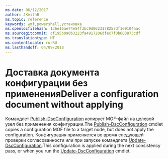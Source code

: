 ```yaml
---
ms.date: 06/12/2017
author: JKeithB
ms.topic: reference
keywords: wmf,powershell,установка
ms.openlocfilehash: 136e16ae74e54f3bc9d0623178257df1e9104aac
ms.sourcegitcommit: cf195b090b3223fa4917206dfec7f0b603873cdf
ms.translationtype: HT
ms.contentlocale: ru-RU
ms.lasthandoff: 04/09/2018
---
```

# <a name="deliver-a-configuration-document-without-applying"></a><span data-ttu-id="6ff71-102">Доставка документа конфигурации без применения</span><span class="sxs-lookup"><span data-stu-id="6ff71-102">Deliver a configuration document without applying</span></span>

<span data-ttu-id="6ff71-103">Командлет [Publish-DscConfiguration](https://technet.microsoft.com/library/mt517875.aspx) копирует MOF-файл на целевой узел без применения конфигурации.</span><span class="sxs-lookup"><span data-stu-id="6ff71-103">The [Publish-DscConfiguration](https://technet.microsoft.com/library/mt517875.aspx) cmdlet copies a configuration MOF file to a target node, but does not apply the configuration.</span></span>
<span data-ttu-id="6ff71-104">Конфигурация применяется во время следующей проверки согласованности или при запуске командлета [Update-DscConfiguration](https://technet.microsoft.com/library/mt143541.aspx).</span><span class="sxs-lookup"><span data-stu-id="6ff71-104">This configuration is applied during the next consistency pass, or when you run the [Update-DscConfiguration](https://technet.microsoft.com/library/mt143541.aspx) cmdlet.</span></span>